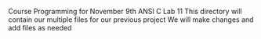 Course Programming for November 9th
ANSI C Lab 11
This directory will contain our multiple files for our previous project
We will make changes and add files as needed
